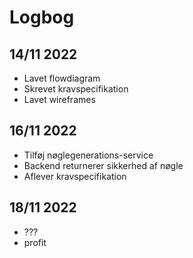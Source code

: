# Logbog

## 14/11 2022
* Lavet flowdiagram
* Skrevet kravspecifikation
* Lavet wireframes


## 16/11 2022
* Tilføj nøglegenerations-service
* Backend returnerer sikkerhed af nøgle
* Aflever kravspecifikation


## 18/11 2022
* ???
* profit

